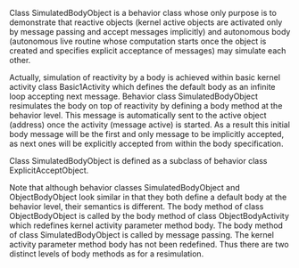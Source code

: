 Class SimulatedBodyObject is a behavior class whose only purpose is to demonstrate that reactive objects (kernel active objects are activated only by message passing and accept messages implicitly) and autonomous body (autonomous live routine whose computation starts once the object is created and specifies explicit acceptance of messages) may simulate each other.

Actually, simulation of reactivity by a body is achieved within basic kernel activity class Basic1Activity which defines the default body as an infinite loop accepting next message.
Behavior class SimulatedBodyObject resimulates the body on top of reactivity by defining a body method at the behavior level. This message is automatically sent to the active object (address) once the activity (message active) is started.
As a result this initial body message will be the first and only message to be implicitly accepted, as next ones will be explicitly accepted from within the body specification.

Class SimulatedBodyObject is defined as a subclass of behavior class ExplicitAcceptObject.

Note that although behavior classes SimulatedBodyObject and ObjectBodyObject look similar in that they both define a default body at the behavior level, their semantics is different.
The body method of class ObjectBodyObject is called by the body method of class ObjectBodyActivity which redefines kernel activity parameter method body.
The body method of class SimulatedBodyObject is called by message passing. The kernel activity parameter method body has not been redefined. Thus there are two distinct levels of body methods as for a resimulation.